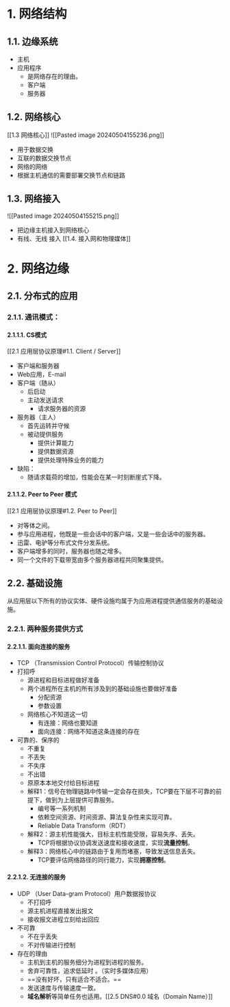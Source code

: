 # 1. 网络结构
## 1.1. 边缘系统
- 主机
- 应用程序
	- 是网络存在的理由。
	- 客户端
	- 服务器
## 1.2. 网络核心
[[1.3 网络核心]]
![[Pasted image 20240504155236.png]]
- 用于数据交换
- 互联的数据交换节点
- 网络的网络
- 根据主机通信的需要部署交换节点和链路
## 1.3. 网络接入
![[Pasted image 20240504155215.png]]
- 把边缘主机接入到网络核心
- 有线、无线 接入
[[1.4. 接入网和物理媒体]]
# 2. 网络边缘
## 2.1. 分布式的应用
### 2.1.1. 通讯模式：
#### 2.1.1.1. CS模式
[[2.1 应用层协议原理#1.1. Client / Server]]
- 客户端和服务器
- Web应用，E-mail
- 客户端（随从）
	- 后启动
	- 主动发送请求
		- 请求服务器的资源
- 服务器（主人）
	- 首先运转并守候
	- 被动提供服务
		- 提供计算能力
		- 提供数据资源
		- 提供处理特殊业务的能力
- 缺陷：
	- 随请求载荷的增加，性能会在某一时刻断崖式下降。
#### 2.1.1.2. Peer to Peer 模式
[[2.1 应用层协议原理#1.2. Peer to Peer]]
- 对等体之间。
- 参与应用进程，他既是一些会话中的客户端，又是一些会话中的服务器。
- 迅雷、电驴等分布式文件分发系统。
- 客户端增多的同时，服务器也随之增多。
- 同一个文件的下载带宽由多个服务器进程共同聚集提供。
## 2.2. 基础设施
从应用层以下所有的协议实体、硬件设施均属于为应用进程提供通信服务的基础设施。
### 2.2.1. 两种服务提供方式
#### 2.2.1.1. 面向连接的服务
- TCP （Transmission Control Protocol）传输控制协议
- 打招呼
	- 源进程和目标进程做好准备
	- 两个进程所在主机的所有涉及到的基础设施也要做好准备
		- 分配资源
		- 参数设置
	- 网络核心不知道这一切
		- 有连接：网络也要知道
		- 面向连接：网络不知道这条连接的存在
- 可靠的、保序的
	- 不重复
	- 不丢失
	- 不失序
	- 不出错
	- 原原本本地交付给目标进程
	- 解释1：信号在物理链路中传输一定会存在损失，TCP要在下层不可靠的前提下，做到为上层提供可靠服务。
		- 编号等一系列机制
		- 依赖空间资源、时间资源、算法复杂性来实现可靠。
		- Reliable Data Transform（RDT）
	- 解释2：源主机性能强大，目标主机性能受限，容易失序、丢失。
		- TCP将根据协议协调发送速度和接收速度，实现**流量控制**。
	- 解释3：网络核心中的链路由于复用而堵塞，导致发送信息丢失。
		- TCP要评估网络路径的同行能力，实现**拥塞控制**。
#### 2.2.1.2. 无连接的服务
- UDP （User Data-gram Protocol）用户数据报协议
	- 不打招呼
	- 源主机进程直接发出报文
	- 接收报文进程立刻给出回应
- 不可靠
	- 不在乎丢失
	- 不对传输进行控制
- 存在的理由
	- 主机到主机的服务细分为进程到进程的服务。
	- 舍弃可靠性，追求低延时 。（实时多媒体应用）
	- ==没有好坏，只有适合不适合。==
	- 发送速度与传输速度一致。
	- **域名解析**等简单任务也适用。[[2.5 DNS#0.0 域名（Domain Name）]]